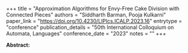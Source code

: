 +++
title = "Approximation Algorithms for Envy-Free Cake Division with Connected Pieces"
authors = "Siddharth Barman, Pooja Kulkarni"
paper_link = "https://doi.org/10.4230/LIPIcs.ICALP.2023.16"
entrytype = "conference"
publication_details = "50th International Colloquium on Automata,  Languages"
conference_date = "2023"
notes = ""
+++

<b>Abstract:</b>
